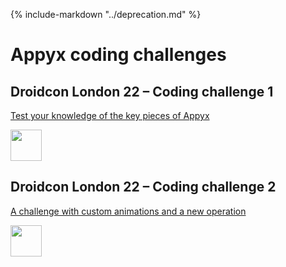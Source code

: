 {% include-markdown "../deprecation.md" %}

# Appyx coding challenges

## Droidcon London 22 – Coding challenge 1

[Test your knowledge of the key pieces of Appyx](https://github.com/bumble-tech/dcldn22-challenge/tree/main/Challenge1)

<img src="https://camo.githubusercontent.com/aa0c9accaaf6aadc2ab0cfac4c43b194e31a6571f90d381ee7f7fd7f6acc8bcd/68747470733a2f2f692e696d6775722e636f6d2f777844716747652e676966" width="50">


## Droidcon London 22 – Coding challenge 2

[A challenge with custom animations and a new operation](https://github.com/bumble-tech/dcldn22-challenge/tree/main/Challenge2)

<img src="https://camo.githubusercontent.com/067dc79e29d889b70d3a2f6f0b7bdc42ab268352387f02d77e87e0f0aab4bb52/68747470733a2f2f692e696d6775722e636f6d2f50394e4275696a2e676966" width="50">
